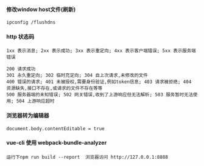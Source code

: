 #### 修改window host文件(刷新)
`ipconfig /flushdns`

#### http 状态码
```$xslt
1xx 表示消息; 2xx 表示成功; 3xx 表示重定向; 4xx 表示客户端错误; 5xx 表示服务端错误

200 请求成功
301 永久重定向; 302 临时充定向; 304 自上次请求,未修改的文件
400 错误的请求; 401 未被授权,需要身份验证,例如token信息; 403 请求被拒绝; 404 资源缺失,接口不存在,或请求的文件不存在等等
500 服务器端的未知错误; 502 网关错误,收到了上游响应但无法解析; 503 服务暂时无法使用; 504 上游响应超时
```

#### 浏览器转为编辑器
` document.body.contentEditable = true `

#### vue-cli 使用 webpack-bundle-analyzer
`运行下npm run build --report  浏览器访问 http://127.0.0.1:8888`

